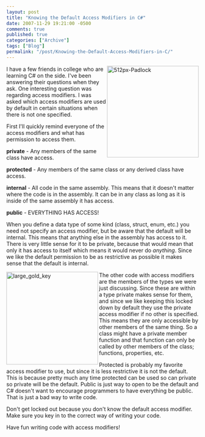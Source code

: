 ```yaml
---
layout: post
title: "Knowing the Default Access Modifiers in C#"
date: 2007-11-29 19:21:00 -0500
comments: true
published: true
categories: ["Archive"]
tags: ["Blog"]
permalink: "/post/Knowing-the-Default-Access-Modifiers-in-C/"
---
```

<!-- more -->



<p><a title="512px-Padlock" href="http://www.flickr.com/photos/67369333@N00/2073859235/"><img src="http://static.flickr.com/2261/2073859235_f55f9f639e.jpg" border="0" alt="512px-Padlock" width="240" height="240" align="right" /></a>I have a few friends in college who are learning C# on the side. I've been answering their questions when they ask. One interesting question was regarding access modifiers. I was asked which access modifiers are used by default in certain situations when there is not one specified.</p>
<p>First I'll quickly remind everyone of the access modifiers and what has permission to access them.</p>
<p><strong>private</strong> - Any members of the same class have access.</p>
<p><strong>protected</strong> - Any members of the same class or any derived class have access.</p>
<p><strong>internal</strong> - All code in the same assembly. This means that it doesn't matter where the code is in the assembly. It can be in any class as long as it is inside of the same assembly it has access.</p>
<p><strong>public</strong> - EVERYTHING HAS ACCESS!</p>
<p>When you define a data type of some kind (class, struct, enum, etc.) you need not specify an access modifier, but be aware that the default will be internal. This means that anything else in the assembly has access to it. There is very little sense for it to be private, because that would mean that only it has access to itself which means it would never do <em>anything</em>. Since we like the default permission to be as restrictive as possible it makes sense that the default is internal.</p>
<p><img src="http://static.flickr.com/2135/2074651220_b0da9298bc.jpg" border="0" alt="large_gold_key" width="240" height="243" align="left" />The other code with access modifiers are the members of the types we were just discussing. Since these are within a type private makes sense for them, and since we like keeping this locked down by default they use the private access modifier if no other is specified. This means they are only accessible by other members of the same thing. So a class might have a private member function and that function can only be called by other members of the class; functions, properties, etc.</p>
<p>Protected is probably my favorite access modifier to use, but since it is less restrictive it is not the default. This is because pretty much any time protected can be used so can private so private will be the default. Public is just way to open to be the default and C# doesn't want to encourage programmers to have everything be public. That is just a bad way to write code.</p>
<p>Don't get locked out because you don't know the default access modifier. Make sure you key in to the correct way of writing your code.</p>
<p>Have fun writing code with access modifiers!</p>
